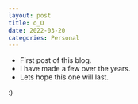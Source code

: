 ```yaml
---
layout: post
title: o_O
date: 2022-03-20
categories: Personal
---
```


- First post of this blog.
- I have made a few over the years.
- Lets hope this one will last.

:)
